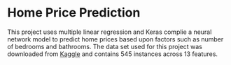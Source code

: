 # Home Price Prediction

This project uses multiple linear regression and Keras complie a neural network model to predict home prices based upon factors such as number of bedrooms and bathrooms. The data set used for this project was downloaded from <a href="https://www.kaggle.com/datasets/harishkumardatalab/housing-price-prediction">Kaggle</a> and contains 545 instances across 13 features.
